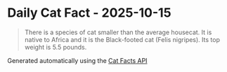 # Daily Cat Fact - 2025-10-15

> There is a species of cat smaller than the average housecat. It is native to Africa and it is the Black-footed cat (Felis nigripes). Its top weight is 5.5 pounds.

Generated automatically using the [Cat Facts API](https://catfact.ninja)

